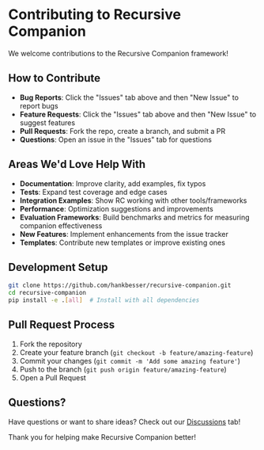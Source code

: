 # Contributing to Recursive Companion

We welcome contributions to the Recursive Companion framework!

## How to Contribute

- **Bug Reports**: Click the "Issues" tab above and then "New Issue" to report bugs
- **Feature Requests**: Click the "Issues" tab above and then "New Issue" to suggest features  
- **Pull Requests**: Fork the repo, create a branch, and submit a PR
- **Questions**: Open an issue in the "Issues" tab for questions

## Areas We'd Love Help With

- **Documentation**: Improve clarity, add examples, fix typos
- **Tests**: Expand test coverage and edge cases
- **Integration Examples**: Show RC working with other tools/frameworks
- **Performance**: Optimization suggestions and improvements
- **Evaluation Frameworks**: Build benchmarks and metrics for measuring companion effectiveness
- **New Features**: Implement enhancements from the issue tracker
- **Templates**: Contribute new templates or improve existing ones

## Development Setup

```bash
git clone https://github.com/hankbesser/recursive-companion.git
cd recursive-companion
pip install -e .[all]  # Install with all dependencies
```

## Pull Request Process

1. Fork the repository
2. Create your feature branch (`git checkout -b feature/amazing-feature`)
3. Commit your changes (`git commit -m 'Add some amazing feature'`)
4. Push to the branch (`git push origin feature/amazing-feature`)
5. Open a Pull Request


## Questions?

Have questions or want to share ideas? Check out our [Discussions](https://github.com/hankbesser/recursive-companion/discussions) tab!

Thank you for helping make Recursive Companion better!
